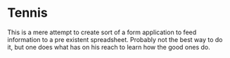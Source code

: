 # Tennis

This is a mere attempt to create sort of a form application to feed information to a pre existent spreadsheet.
Probably not the best way to do it, but one does what has on his reach to learn how the good ones do.
